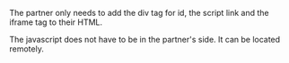The partner only needs to add the div tag for id, the script link and the iframe tag to their HTML.

The javascript does not have to be in the partner's side. It can be located remotely.
